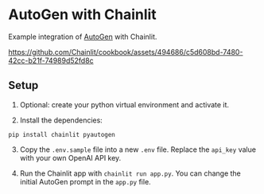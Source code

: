 # AutoGen with Chainlit

Example integration of [AutoGen](https://microsoft.github.io/autogen/) with Chainlit.

https://github.com/Chainlit/cookbook/assets/494686/c5d608bd-7480-42cc-b21f-74989d52fd8c

## Setup

1. Optional: create your python virtual environment and activate it.

2. Install the dependencies:

```
pip install chainlit pyautogen
```

3. Copy the `.env.sample` file into a new `.env` file. Replace the `api_key` value with your own OpenAI API key.

4. Run the Chainlit app with `chainlit run app.py`. You can change the initial AutoGen prompt in the `app.py` file.
